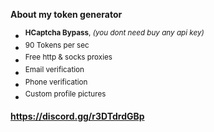 **About my token generator**

* <sup>**HCaptcha Bypass**, *(you dont need buy any api key)*
* <sup>90 Tokens per sec
* <sup>Free http & socks proxies
* <sup>Email verification
* <sup>Phone verification
* <sup>Custom profile pictures

**https://discord.gg/r3DTdrdGBp**
